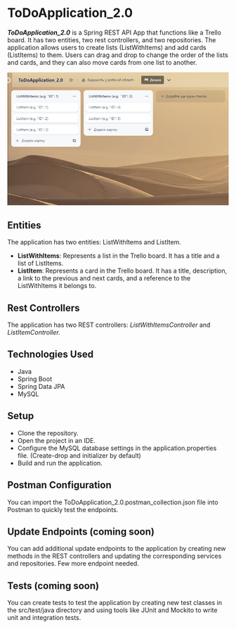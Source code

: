 # ToDoApplication_2.0
***ToDoApplication_2.0*** is a Spring REST API App that functions like a Trello board.
It has two entities, two rest controllers, and two repositories.
The application allows users to create lists (ListWithItems) and add cards (ListItems) to them. 
Users can drag and drop to change the order of the lists and cards, and they can also move cards from one list to another.

![How it works.](ToDoApplication_2.0.png)

## Entities
The application has two entities: ListWithItems and ListItem.

+ **ListWithItems**: Represents a list in the Trello board.
    It has a title and a list of ListItems.
+ **ListItem**: Represents a card in the Trello board.
  It has a title, description, a link to the previous and next cards, and a reference to the ListWithItems it belongs to.

## Rest Controllers
The application has two REST controllers: *ListWithItemsController* and *ListItemController.*

## Technologies Used
+ Java
+ Spring Boot
+ Spring Data JPA
+ MySQL

## Setup
+ Clone the repository.
+ Open the project in an IDE.
+ Configure the MySQL database settings in the application.properties file. (Create-drop and initializer by default)
+ Build and run the application.


## Postman Configuration
You can import the ToDoApplication_2.0.postman_collection.json file into Postman to quickly test the endpoints.

## Update Endpoints (coming soon)
You can add additional update endpoints to the application by creating new methods in the REST controllers and updating the corresponding services and repositories. Few more endpoint needed.

## Tests (coming soon)
You can create tests to test the application by creating new test classes in the src/test/java directory and using tools like JUnit and Mockito to write unit and integration tests.
